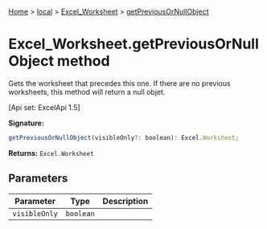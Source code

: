 [Home](./index) &gt; [local](local.md) &gt; [Excel\_Worksheet](local.excel_worksheet.md) &gt; [getPreviousOrNullObject](local.excel_worksheet.getpreviousornullobject.md)

# Excel\_Worksheet.getPreviousOrNullObject method

Gets the worksheet that precedes this one. If there are no previous worksheets, this method will return a null objet. 

 \[Api set: ExcelApi 1.5\]

**Signature:**
```javascript
getPreviousOrNullObject(visibleOnly?: boolean): Excel.Worksheet;
```
**Returns:** `Excel.Worksheet`

## Parameters

|  Parameter | Type | Description |
|  --- | --- | --- |
|  `visibleOnly` | `boolean` |  |

